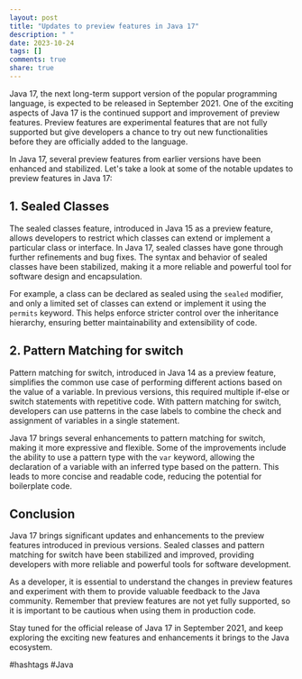 ```yaml
---
layout: post
title: "Updates to preview features in Java 17"
description: " "
date: 2023-10-24
tags: []
comments: true
share: true
---
```


Java 17, the next long-term support version of the popular programming language, is expected to be released in September 2021. One of the exciting aspects of Java 17 is the continued support and improvement of preview features. Preview features are experimental features that are not fully supported but give developers a chance to try out new functionalities before they are officially added to the language.

In Java 17, several preview features from earlier versions have been enhanced and stabilized. Let's take a look at some of the notable updates to preview features in Java 17:

## 1. Sealed Classes
The sealed classes feature, introduced in Java 15 as a preview feature, allows developers to restrict which classes can extend or implement a particular class or interface. In Java 17, sealed classes have gone through further refinements and bug fixes. The syntax and behavior of sealed classes have been stabilized, making it a more reliable and powerful tool for software design and encapsulation.

For example, a class can be declared as sealed using the `sealed` modifier, and only a limited set of classes can extend or implement it using the `permits` keyword. This helps enforce stricter control over the inheritance hierarchy, ensuring better maintainability and extensibility of code.

## 2. Pattern Matching for switch
Pattern matching for switch, introduced in Java 14 as a preview feature, simplifies the common use case of performing different actions based on the value of a variable. In previous versions, this required multiple if-else or switch statements with repetitive code. With pattern matching for switch, developers can use patterns in the case labels to combine the check and assignment of variables in a single statement.

Java 17 brings several enhancements to pattern matching for switch, making it more expressive and flexible. Some of the improvements include the ability to use a pattern type with the `var` keyword, allowing the declaration of a variable with an inferred type based on the pattern. This leads to more concise and readable code, reducing the potential for boilerplate code.

## Conclusion
Java 17 brings significant updates and enhancements to the preview features introduced in previous versions. Sealed classes and pattern matching for switch have been stabilized and improved, providing developers with more reliable and powerful tools for software development.

As a developer, it is essential to understand the changes in preview features and experiment with them to provide valuable feedback to the Java community. Remember that preview features are not yet fully supported, so it is important to be cautious when using them in production code.

Stay tuned for the official release of Java 17 in September 2021, and keep exploring the exciting new features and enhancements it brings to the Java ecosystem.

[^1]: [Java 17 JEPs](https://openjdk.java.net/projects/jdk/17/)
[^2]: [Understanding Sealed Classes in Java](https://www.baeldung.com/java-sealed-classes)
[^3]: [Pattern Matching for switch in Java](https://www.oracle.com/technical-resources/articles/java/pattern-matching-in-switch.html)

#hashtags #Java